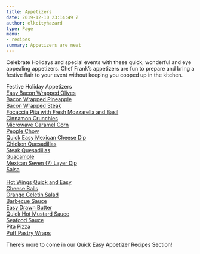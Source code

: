 ```yaml
---
title: Appetizers
date: 2019-12-10 23:14:49 Z
author: elkcityhazard
type: Page
menu:
- recipes
summary: Appetizers are neat
---
```


Celebrate Holidays and special events with these quick, wonderful and eye appealing appetizers. Chef Frank&#8217;s appetizers are fun to prepare and bring a festive flair to your event without keeping you cooped up in the kitchen.

Festive Holiday Appetizers  
[Easy Bacon Wrapped Olives][1]  
[Bacon Wrapped Pineapple][2]  
[Bacon Wrapped Steak][3]  
[Focaccia Pita with Fresh Mozzarella and Basil][4]  
[Cinnamon Crunchies][5]  
[Microwave Caramel Corn][6]  
[People Chow][7]  
[Quick Easy Mexican Cheese Dip][8]  
[Chicken Quesadillas][9]  
[Steak Quesadillas][10]  
[Guacamole][11]  
[Mexican Seven (7) Layer Dip][12]  
[Salsa][13]  
[  
][14] [Hot Wings Quick and Easy][15]  
[Cheese Balls][16]  
[Orange Geletin Salad][17]  
[Barbecue Sauce][18]  
[Easy Drawn Butter][19]  
[Quick Hot Mustard Sauce][20]  
[Seafood Sauce][21]  
[Pita Pizza][22]  
[Puff Pastry Wraps][23]

There&#8217;s more to come in our Quick Easy Appetizer Recipes Section!

 [1]: /wordpress/appetizers/bacon-wrapped-olives-appetizer/
 [2]: /wordpress/index.php/appetizers/bacon-wrapped-pineapple/
 [3]: /wordpress/index.php/appetizers/bacon-wrapped-steak/
 [4]: /wordpress/index.php/appetizers/focaccia-pizza-vegetarian-pita-bread-and-fresh-mozzarella/
 [5]: /wordpress/index.php/appetizers/easy-cinnamon-crunchies/
 [6]: /wordpress/index.php/appetizers/microwave-caramel-corn/
 [7]: /wordpress/index.php/appetizers/people-chow-kids-and-adults-snack/
 [8]: /wordpress/index.php/appetizers/mexican-cheese-dip/
 [9]: /wordpress/index.php/appetizers/mexican-quesadilla-recipe/
 [10]: /wordpress/index.php/appetizers/authentic-steak-quesadilla-recipe/
 [11]: /wordpress/index.php/appetizers/scratch-guacamole-recipe/
 [12]: /wordpress/index.php/appetizers/mexican-seven-layer-dip-recipe/
 [13]: /wordpress/index.php/appetizers/fresh-mexican-salsa-recipe/
 [14]: /wordpress/index.php/appetizers/black-bean-wrap-recipe/
 [15]: /wordpress/index.php/appetizers/buffalo-style-hot-wings-recipe/ "Try this Quick Easy Hot Wing Recipe for Any Get Together, Like watching the Game , or a Birthday Party, or on New Year's Eve. Have them Just for a Snack! They're Great Any time!"
 [16]: /wordpress/index.php/appetizers/festive-holiday-cheese-balls/
 [17]: /wordpress/index.php/appetizers/orange-gelatin-salad-recipe/
 [18]: /wordpress/index.php/appetizers/homemade-barbecue-sauce-recipe-with-red-wine/
 [19]: /wordpress/index.php/appetizers/easy-drawn-butter-clarified-butter-recipe/
 [20]: /wordpress/index.php/appetizers/hot-mustard-sauce-recipe/
 [21]: /wordpress/index.php/appetizers/seafood-sauce-recipe/
 [22]: /wordpress/index.php/appetizers/kids-pita-pizza-recipe/
 [23]: /wordpress/index.php/appetizers/puff-pastry-wrap-recipe/